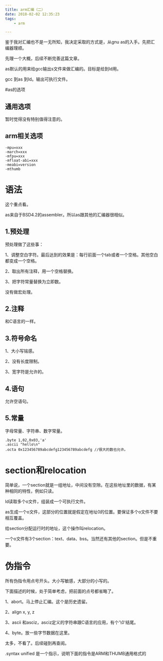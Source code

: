 ```yaml
---
title: arm汇编（二）
date: 2018-02-02 12:35:23
tags:
	- arm

---
```




鉴于我对汇编也不是一无所知，我决定采取的方式是，从gnu as的入手。先把汇编器理顺。

先理一个大概，后续不断完善这篇文章。

as默认的用来给gcc输出s文件来做汇编的。目标是给到ld用。

gcc 到as 到ld。输出可执行文件。

#as的选项

## 通用选项

暂时觉得没有特别值得注意的。

## arm相关选项

```
-mpu=xxx
-march=xxx
-mfpu=xxx
-mfloat-abi=xxx
-meabi=version
-mthumb
```





# 语法

这个重点看。

as来自于BSD4.2的assembler。所以as跟其他的汇编器很相似。

## 1.预处理

预处理做了这些事：

1、调整空白字符。最后达到的效果是：每行前面一个tab或者一个空格。其他空白都变成一个空格。

2、取出所有注释，用一个空格替换。

3、把字符常量替换为立即数。

没有做宏处理。

## 2.注释

和C语言的一样。

## 3.符号命名

1、大小写铭感。

2、没有长度限制。

3、宽字符是允许的。

## 4.语句

允许空语句。

## 5.常量

字母常量、字符串、数字常量。

```
.byte 1,02,0x03,'a' 
.ascii "hello\n"
.octa 0x123456789abcdefg123456789abcdefg //很大的数也允许。
```



# section和relocation

简单说，一个section就是一组地址，中间没有空隙。在这些地址里的数据，有某种相同的特性，例如只读。

ld读取多个o文件，组装成一个可执行文件。

as生成一个o文件，这部分的位置就是假定在地址0的位置。要保证多个o文件不要相互覆盖。

给section分配运行时的地址，这个操作叫relocation。

一个o文件有3个section：text、data、bss。当然还有其他的section。但是不重要。



# 伪指令

所有伪指令用点号开头。大小写敏感，大部分的小写的。

下面描述的时候，处于简单考虑，把前面的点号都省略了。

1、abort。马上停止汇编。这个是历史遗留。

2、align x, y, z

3、ascii 和asciz，asciz定义的字符串跟C语言的应用，有个'\0'结尾。

4、byte。放一些字节数据在这里。

太多，不看了。后续碰到再查阅。





.syntax unified 是一个指示，说明下面的指令是ARM和THUMB通用格式的















